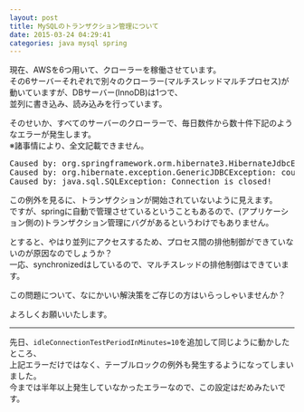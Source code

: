 ```yaml
---
layout: post
title: MySQLのトランザクション管理について
date: 2015-03-24 04:29:41
categories: java mysql spring
---
```

<!-- {% raw %} -->
<p>現在、AWSを6つ用いて、クローラーを稼働させています。<br>
その6サーバーそれぞれで別々のクローラー(マルチスレッドマルチプロセス)が動いていますが、DBサーバー(InnoDB)は1つで、<br>
並列に書き込み、読み込みを行っています。</p>

<p>そのせいか、すべてのサーバーのクローラーで、毎日数件から数十件下記のようなエラーが発生します。<br>
※諸事情により、全文記載できません。</p>

<pre>
Caused by: org.springframework.orm.hibernate3.HibernateJdbcException: JDBC exception on Hibernate data access: SQLException for SQL [n/a]; SQL state [null]; error code [0]; could not inspect JDBC autocommit mode; nested exception is org.hibernate.exception.GenericJDBCException: could not inspect JDBC autocommit mode
Caused by: org.hibernate.exception.GenericJDBCException: could not inspect JDBC autocommit mode
Caused by: java.sql.SQLException: Connection is closed!
</pre>

<p>この例外を見るに、トランザクションが開始されていないように見えます。<br>
ですが、springに自動で管理させているということもあるので、(アプリケーション側の)トランザクション管理にバグがあるというわけでもありません。</p>

<p>とすると、やはり並列にアクセスするため、プロセス間の排他制御ができていないのが原因なのでしょうか？<br>
一応、synchronizedはしているので、マルチスレッドの排他制御はできています。</p>

<p>この問題について、なにかいい解決策をご存じの方はいらっしゃいませんか？</p>

<p>よろしくお願いいたします。</p>

<hr>

<p>先日、<code>idleConnectionTestPeriodInMinutes=10</code>を追加して同じように動かしたところ、<br>
上記エラーだけではなく、テーブルロックの例外も発生するようになってしまいました。<br>
今までは半年以上発生していなかったエラーなので、この設定はだめみたいです。</p>
<!-- {% endraw %} -->
